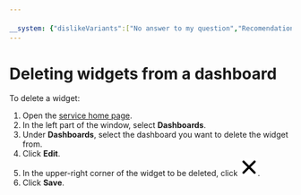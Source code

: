 ```yaml
---

__system: {"dislikeVariants":["No answer to my question","Recomendations didn't help","The content doesn't match title","Other"]}
---
```

# Deleting widgets from a dashboard

To delete a widget:

1. Open the [service home page](https://monitoring.cloud.yandex.com/).
1. In the left part of the window, select **Dashboards**.
1. Under **Dashboards**, select the dashboard you want to delete the widget from.
1. Click **Edit**.
1. In the upper-right corner of the widget to be deleted, click ![image](../../../_assets/cross.svg).
1. Click **Save**.

